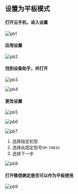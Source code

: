## 设置为平板模式

#### 打开云手机，进入设置

![pb1](/img/pb1.png)

####  应用设置

![pb2](/img/pb2.png)

#### 找到设备助手，并打开

![pb3](/img/pb3.png)

![pb4](/img/pb4.png)

#### 更改设置

![pb5](/img/pb5.png)

![pb6](/img/pb6.png)

![pb7](/img/pb7.png)

1. 选择指定机型
2. 选择此固定型号`SM-S901U`
3. 选择下一步

![pb8](/img/pb8.png)

#### 打开微信确定是否可以作为平板使用

![pb9](/img/pb9.png)